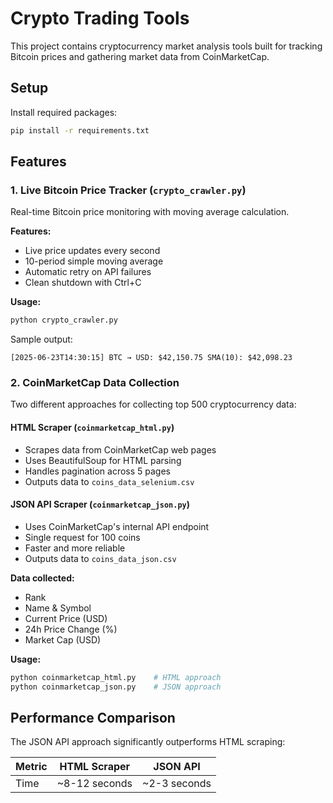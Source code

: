 # Crypto Trading Tools

This project contains cryptocurrency market analysis tools built for tracking Bitcoin prices and gathering market data from CoinMarketCap.

## Setup

Install required packages:
```bash
pip install -r requirements.txt
```

## Features

### 1. Live Bitcoin Price Tracker (`crypto_crawler.py`)

Real-time Bitcoin price monitoring with moving average calculation.

**Features:**
- Live price updates every second
- 10-period simple moving average
- Automatic retry on API failures
- Clean shutdown with Ctrl+C

**Usage:**
```bash
python crypto_crawler.py
```

Sample output:
```
[2025-06-23T14:30:15] BTC → USD: $42,150.75 SMA(10): $42,098.23
```

### 2. CoinMarketCap Data Collection

Two different approaches for collecting top 500 cryptocurrency data:

#### HTML Scraper (`coinmarketcap_html.py`)
- Scrapes data from CoinMarketCap web pages
- Uses BeautifulSoup for HTML parsing
- Handles pagination across 5 pages
- Outputs data to `coins_data_selenium.csv`

#### JSON API Scraper (`coinmarketcap_json.py`)  
- Uses CoinMarketCap's internal API endpoint
- Single request for 100 coins
- Faster and more reliable
- Outputs data to `coins_data_json.csv`

**Data collected:**
- Rank
- Name & Symbol
- Current Price (USD)
- 24h Price Change (%)
- Market Cap (USD)

**Usage:**
```bash
python coinmarketcap_html.py    # HTML approach
python coinmarketcap_json.py    # JSON approach
```

## Performance Comparison

The JSON API approach significantly outperforms HTML scraping:

| Metric | HTML Scraper | JSON API |
|--------|-------------|----------|
| Time | ~8-12 seconds | ~2-3 seconds |

